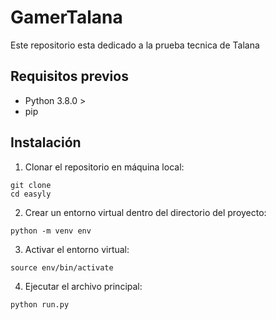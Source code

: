 # GamerTalana
Este repositorio esta dedicado a la prueba tecnica de Talana 

## Requisitos previos

- Python 3.8.0 > 
- pip

## Instalación

1. Clonar el repositorio en máquina local:
```
git clone 
cd easyly
```
2. Crear un entorno virtual dentro del directorio del proyecto:
```
python -m venv env

```
3. Activar el entorno virtual:
```
source env/bin/activate

```
  
4. Ejecutar el archivo principal:
```
python run.py 

```

